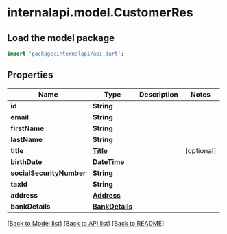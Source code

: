 # internalapi.model.CustomerRes

## Load the model package
```dart
import 'package:internalapi/api.dart';
```

## Properties
Name | Type | Description | Notes
------------ | ------------- | ------------- | -------------
**id** | **String** |  | 
**email** | **String** |  | 
**firstName** | **String** |  | 
**lastName** | **String** |  | 
**title** | [**Title**](Title.md) |  | [optional] 
**birthDate** | [**DateTime**](DateTime.md) |  | 
**socialSecurityNumber** | **String** |  | 
**taxId** | **String** |  | 
**address** | [**Address**](Address.md) |  | 
**bankDetails** | [**BankDetails**](BankDetails.md) |  | 

[[Back to Model list]](../README.md#documentation-for-models) [[Back to API list]](../README.md#documentation-for-api-endpoints) [[Back to README]](../README.md)


